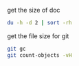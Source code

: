 get the size of doc
```bash
du -h -d 2 | sort -rh
```
get the file size for git
```bash
git gc
git count-objects -vH
```

